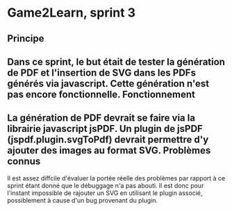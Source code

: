 Game2Learn, sprint 3
====================
Principe
--------
Dans ce sprint, le but était de tester la génération de PDF et l'insertion de SVG dans les PDFs générés via javascript. Cette génération n'est pas encore fonctionnelle.
Fonctionnement
--------------
La génération de PDF devrait se faire via la librairie javascript jsPDF. Un plugin de jsPDF (jspdf.plugin.svgToPdf) devrait permettre d'y ajouter des images au format SVG.
Problèmes connus
----------------
Il est assez diffcile d'évaluer la portée réelle des problèmes par rapport à ce sprint étant donné que le débuggage n'a pas abouti. Il est donc pour l'instant impossible de rajouter un SVG en utilisant le plugin associé, possiblement à cause d'un bug provenant du plugin.
